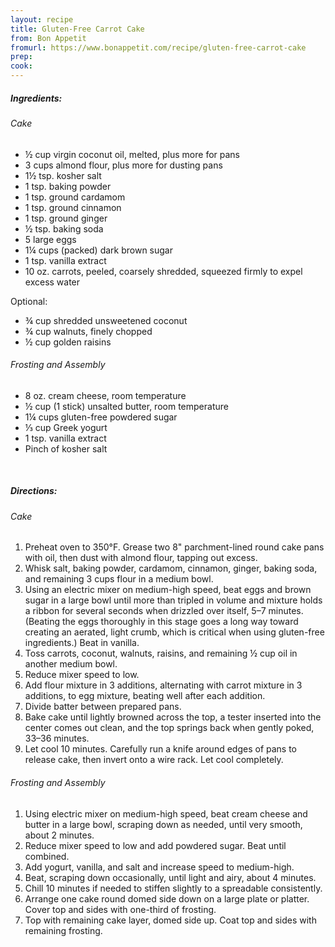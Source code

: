 ```yaml
---
layout: recipe
title: Gluten-Free Carrot Cake
from: Bon Appetit
fromurl: https://www.bonappetit.com/recipe/gluten-free-carrot-cake
prep: 
cook: 
---
```


##### Ingredients:

###### Cake

* ½ cup virgin coconut oil, melted, plus more for pans
* 3 cups almond flour, plus more for dusting pans
* 1½ tsp. kosher salt
* 1 tsp. baking powder
* 1 tsp. ground cardamom
* 1 tsp. ground cinnamon
* 1 tsp. ground ginger
* ½ tsp. baking soda
* 5 large eggs
* 1¼ cups (packed) dark brown sugar
* 1 tsp. vanilla extract
* 10 oz. carrots, peeled, coarsely shredded, squeezed firmly to expel excess water

Optional:
* ¾ cup shredded unsweetened coconut
* ¾ cup walnuts, finely chopped
* ½ cup golden raisins

###### Frosting and Assembly

* 8 oz. cream cheese, room temperature
* ½ cup (1 stick) unsalted butter, room temperature
* 1¼ cups gluten-free powdered sugar
* ⅓ cup Greek yogurt
* 1 tsp. vanilla extract
* Pinch of kosher salt

<br>

##### Directions:

###### Cake

1. Preheat oven to 350°F. Grease two 8" parchment-lined round cake pans with oil, then dust with almond flour, tapping out excess.
2. Whisk salt, baking powder, cardamom, cinnamon, ginger, baking soda, and remaining 3 cups flour in a medium bowl.
3. Using an electric mixer on medium-high speed, beat eggs and brown sugar in a large bowl until more than tripled in volume and mixture holds a ribbon for several seconds when drizzled over itself, 5–7 minutes. (Beating the eggs thoroughly in this stage goes a long way toward creating an aerated, light crumb, which is critical when using gluten-free ingredients.) Beat in vanilla.
4. Toss carrots, coconut, walnuts, raisins, and remaining ½ cup oil in another medium bowl.
5. Reduce mixer speed to low. 
6. Add flour mixture in 3 additions, alternating with carrot mixture in 3 additions, to egg mixture, beating well after each addition.
7. Divide batter between prepared pans. 
8. Bake cake until lightly browned across the top, a tester inserted into the center comes out clean, and the top springs back when gently poked, 33–36 minutes. 
9. Let cool 10 minutes. Carefully run a knife around edges of pans to release cake, then invert onto a wire rack. Let cool completely.

###### Frosting and Assembly

1. Using electric mixer on medium-high speed, beat cream cheese and butter in a large bowl, scraping down as needed, until very smooth, about 2 minutes. 
2. Reduce mixer speed to low and add powdered sugar. Beat until combined. 
3. Add yogurt, vanilla, and salt and increase speed to medium-high. 
4. Beat, scraping down occasionally, until light and airy, about 4 minutes. 
5. Chill 10 minutes if needed to stiffen slightly to a spreadable consistently.
6. Arrange one cake round domed side down on a large plate or platter. Cover top and sides with one-third of frosting. 
7. Top with remaining cake layer, domed side up. Coat top and sides with remaining frosting.
